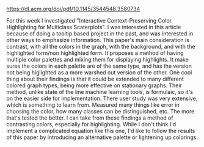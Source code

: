https://dl.acm.org/doi/pdf/10.1145/3544548.3580734

For this week I investigated "Interactive Context-Preserving Color Highlighting for Multiclass Scaterplots".
I was interested in this article because of doing a tooltip based project in the past, and was interested in other ways to emphasize information.
This paper's main consideration is contrast, with all the colors in the graph, with the background, and with the highlighted form/non highlighted form.
It proposes a method of having multiple color palettes and mixing them for displaying highlights.
It make sures the colors in each palette are of the same type, and has the version not being higlighted as a more warshed out version of the other.
One cool thing about their findings is that it could be extended to many different colored graph types, being more effective on stationary graphs.
Their method, unlike state of the line machine learning tools, is formulaic, so it's on the easier side for implementation.
There user study was very extensive, which is something to learn from. Measured many things like error in choosing the color, how many classes can be distinguished, etc. The more that's tested the better.
I can take from these findings a method of contrasting colors, especially for highlighting. While I don't think I'd implement a complicated equation like this one, I'd like to follow the results of this paper by introducing an alternative palette or lightening up colorings.
